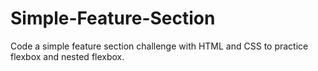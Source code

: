 # Simple-Feature-Section
Code a simple feature section challenge with HTML and CSS to practice flexbox and nested flexbox.
